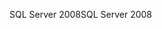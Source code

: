 <span data-ttu-id="56239-101">SQL Server 2008</span><span class="sxs-lookup"><span data-stu-id="56239-101">SQL Server 2008</span></span>